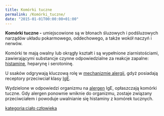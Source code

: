 ```yaml
---
title: Komórki tuczne
permalink: /Komórki_tuczne/
date: "2015-01-01T00:00:00+01:00"
---
```


**Komórki tuczne -** umiejscowione są w błonach śluzowych i podśluzowych narządów układu pokarmowego, oddechowego, a także wokół naczyń i nerwów.

Komórki te mają owalny lub okrągły kształt i są wypełnione ziarnistościami, zawierającymi substancje czynne odpowiedzialne za reakcje zapalne: [histaminę](/atopedia/Histamina "wikilink"), heparynę i serotoninę.

U ssaków odgrywają kluczową rolę w [mechanizmie alergii](/atopedia/Reakcja_alergiczna "wikilink"), gdyż posiadają receptory przeciwciał klasy [IgE](/atopedia/IgE "wikilink").

Wydzielone w odpowiedzi organizmu na [alergen](/atopedia/Alergen "wikilink") IgE, opłaszczają komórki tuczne. Gdy alergen ponownie wniknie do organizmu, zostaje związany przeciwciałem i powoduje uwalnianie się histaminy z komórek tucznych.

[kategoria:ciało człowieka](/atopedia/kategoria:ciało_człowieka "wikilink")